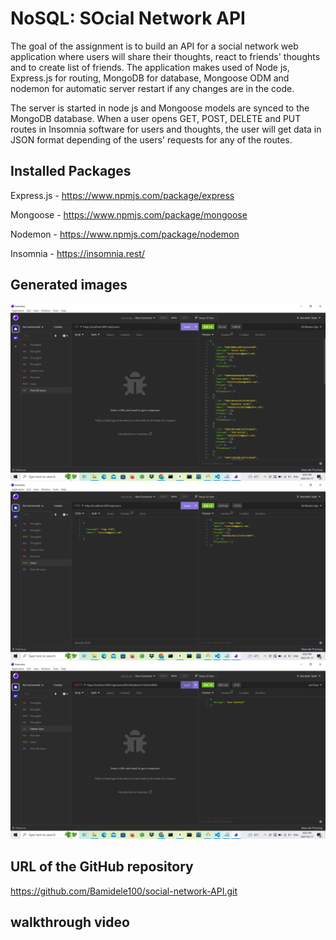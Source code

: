 
# NoSQL: SOcial Network API

The goal of the assignment is to build an API for a social network web application where users will share their thoughts, react to friends' thoughts and to create list of friends. The application makes used of Node js, Express.js for routing, MongoDB for database, Mongoose ODM and nodemon for automatic server restart if any changes are in the code. 

The server is started in node js and Mongoose models are synced to the MongoDB database. When a user opens GET, POST, DELETE and PUT routes in Insomnia software for users and thoughts, the user will get data in JSON format depending of the users' requests for any of the routes.

 ## Installed Packages

Express.js -  https://www.npmjs.com/package/express

Mongoose - https://www.npmjs.com/package/mongoose 

Nodemon - https://www.npmjs.com/package/nodemon

Insomnia - https://insomnia.rest/


## Generated images

![alt text](./images/image1.png)
![alt text](./images/image2.png)
![alt text](./images/image3.png)


## URL of the GitHub repository

https://github.com/Bamidele100/social-network-API.git


## walkthrough video
